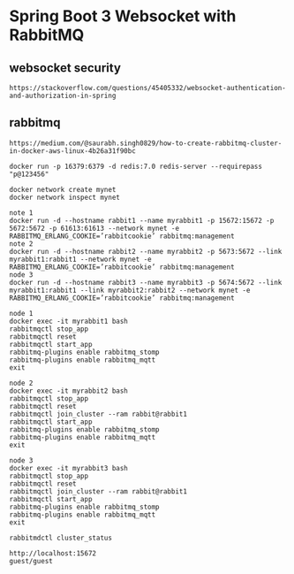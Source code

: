 # Spring Boot 3 Websocket with RabbitMQ

## websocket security
    https://stackoverflow.com/questions/45405332/websocket-authentication-and-authorization-in-spring

## rabbitmq
    https://medium.com/@saurabh.singh0829/how-to-create-rabbitmq-cluster-in-docker-aws-linux-4b26a31f90bc

    docker run -p 16379:6379 -d redis:7.0 redis-server --requirepass "p@123456"

    docker network create mynet
    docker network inspect mynet

    note 1
    docker run -d --hostname rabbit1 --name myrabbit1 -p 15672:15672 -p 5672:5672 -p 61613:61613 --network mynet -e RABBITMQ_ERLANG_COOKIE=’rabbitcookie’ rabbitmq:management
    note 2
    docker run -d --hostname rabbit2 --name myrabbit2 -p 5673:5672 --link myrabbit1:rabbit1 --network mynet -e RABBITMQ_ERLANG_COOKIE=’rabbitcookie’ rabbitmq:management
    node 3
    docker run -d --hostname rabbit3 --name myrabbit3 -p 5674:5672 --link myrabbit1:rabbit1 --link myrabbit2:rabbit2 --network mynet -e RABBITMQ_ERLANG_COOKIE=’rabbitcookie’ rabbitmq:management

    node 1
    docker exec -it myrabbit1 bash
    rabbitmqctl stop_app
    rabbitmqctl reset
    rabbitmqctl start_app
    rabbitmq-plugins enable rabbitmq_stomp
    rabbitmq-plugins enable rabbitmq_mqtt
    exit

    node 2
    docker exec -it myrabbit2 bash
    rabbitmqctl stop_app
    rabbitmqctl reset
    rabbitmqctl join_cluster --ram rabbit@rabbit1
    rabbitmqctl start_app
    rabbitmq-plugins enable rabbitmq_stomp
    rabbitmq-plugins enable rabbitmq_mqtt
    exit

    node 3
    docker exec -it myrabbit3 bash
    rabbitmqctl stop_app
    rabbitmqctl reset
    rabbitmqctl join_cluster --ram rabbit@rabbit1
    rabbitmqctl start_app
    rabbitmq-plugins enable rabbitmq_stomp
    rabbitmq-plugins enable rabbitmq_mqtt
    exit

    rabbitmdctl cluster_status

    http://localhost:15672
    guest/guest